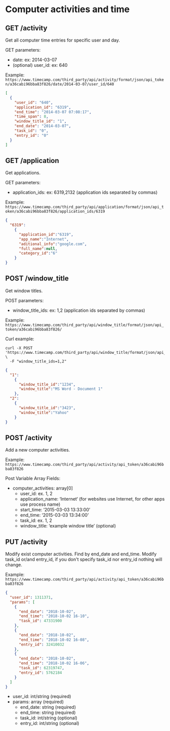 Computer activities and time
======

GET /activity
----------

Get all computer time entries for specific user and day.

GET parameters:
* date: ex: 2014-03-07
* (optional) user_id: ex: 640

Example:
`https://www.timecamp.com/third_party/api/activity/format/json/api_token/a36cabi96bba83f826/date/2014-03-07/user_id/640`

```json
[
  {
    "user_id": "640",
    "application_id": "6319",
    "end_time": "2014-03-07 07:08:17",
    "time_span": 8,
    "window_title_id": "1",
    "end_date": "2014-03-07",
    "task_id": "0",
    "entry_id": "0"
  }
]
```

GET /application
----------

Get applications.

GET parameters:
* application_ids: ex: 6319,2132 (application ids separated by commas)

Example:
`https://www.timecamp.com/third_party/api/application/format/json/api_token/a36cabi96bba83f826/application_ids/6319`

```json
{
  "6319":
    {
      "application_id":"6319",
      "app_name":"Internet",
      "aditional_info":"google.com",
      "full_name":null,
      "category_id":"6"
    }
}
```

POST /window_title
----------

Get window titles.

POST parameters:
* window_title_ids: ex: 1,2 (application ids separated by commas)

Example:
`https://www.timecamp.com/third_party/api/window_title/format/json/api_token/a36cabi96bba83f826/`

Curl example:
```
curl -X POST 'https://www.timecamp.com/third_party/api/window_title/format/json/api_token/a36cabi96bba83f826/' \
  -F "window_title_ids=1,2"
```

```json
{
  "1":
    {
      "window_title_id":"1234",
      "window_title":"MS Word - Document 1"
    },
  "2":
    {
      "window_title_id":"3423",
      "window_title":"Yahoo"
    }
}
```

POST /activity
----------

Add a new computer activities.

Example:
`https://www.timecamp.com/third_party/api/activity/api_token/a36cabi96bba83f826`

Post Variable Array Fields:
* computer_activities: array[0]
    * user_id: ex. 1, 2
    * application_name: ‘Internet‘ (for websites use Internet, for other apps use process name)
    * start_time: ‘2015-03-03 13:33:00’
    * end_time: ‘2015-03-03 13:34:00’
    * task_id: ex. 1, 2
    * window_title: ‘example window title’ (optional)


PUT /activity
----------

Modify exist computer activities. Find by end_date and end_time. 
Modify task_id or/and entry_id, if you don't specify task_id nor entry_id nothing will change.

Example:
`https://www.timecamp.com/third_party/api/activity/api_token/a36cabi96bba83f826`

```json
{
  "user_id": 1311371,
  "params": [
    {
      "end_date": "2018-10-02",
      "end_time": "2018-10-02 16-10",
      "task_id": 47331900
    },
    {
      "end_date": "2018-10-02",
      "end_time": "2018-10-02 16-08",
      "entry_id": 32410032
    },
    {
      "end_date": "2018-10-02",
      "end_time": "2018-10-02 16-06",
      "task_id": 62319747,
      "entry_id": 5762184
    }
  ]
}
```

* user_id: int/string (required)
* params: array (required)
    * end_date: string (required)
    * end_time: string (required)
    * task_id: int/string (optional)
    * entry_id: int/string (optional)
